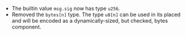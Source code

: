 - The builtin value `msg.sig` now has type `u256`.
- Removed the `bytes[n]` type. The type `u8[n]` can be used in its placed and will be encoded as a dynamically-sized, but checked, bytes component.
